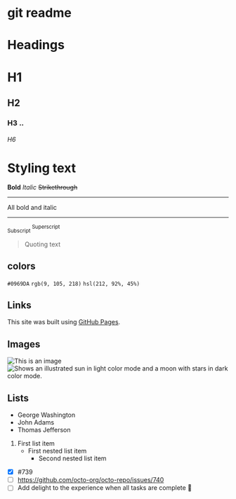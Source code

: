  # git readme 
# Headings
# H1
## H2
### H3 ..
###### H6
# Styling text
**Bold**
*Italic*
~~Strikethrough~~
***
All bold and italic
***
<sub> Subscript </sub>
<sup> Superscript </sup>

> Quoting text

## colors
`#0969DA`
`rgb(9, 105, 218)`
`hsl(212, 92%, 45%)` 
## Links
This site was built using [GitHub Pages](https://pages.github.com/).
## Images
![This is an image](https://myoctocat.com/assets/images/base-octocat.svg)
<picture>
  <source media="(prefers-color-scheme: dark)" srcset="https://user-images.githubusercontent.com/25423296/163456776-7f95b81a-f1ed-45f7-b7ab-8fa810d529fa.png">
  <source media="(prefers-color-scheme: light)" srcset="https://user-images.githubusercontent.com/25423296/163456779-a8556205-d0a5-45e2-ac17-42d089e3c3f8.png">
  <img alt="Shows an illustrated sun in light color mode and a moon with stars in dark color mode." src="https://user-images.githubusercontent.com/25423296/163456779-a8556205-d0a5-45e2-ac17-42d089e3c3f8.png">
</picture>
## Lists
- George Washington
- John Adams
- Thomas Jefferson
1. First list item
   - First nested list item
     - Second nested list item
- [x] #739
- [ ] https://github.com/octo-org/octo-repo/issues/740
- [ ] Add delight to the experience when all tasks are complete :tada:
